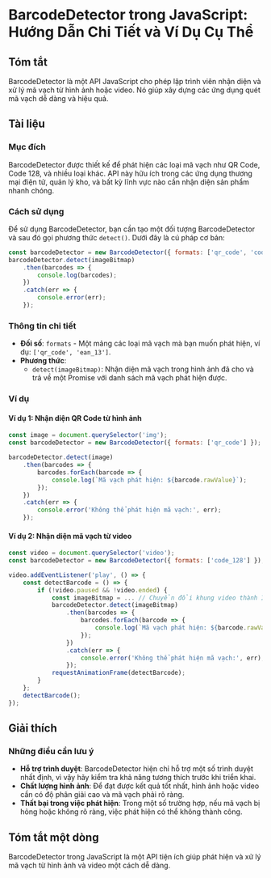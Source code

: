 <!--
Meta Description: # BarcodeDetector trong JavaScript: Hướng Dẫn Chi Tiết và Ví Dụ Cụ Thể ## Tóm tắt BarcodeDetector là một API JavaScript cho phép lập trình viên nhận d...
Meta Keywords: barcodedetector, vạch, hiện, video, phát
-->

# BarcodeDetector trong JavaScript: Hướng Dẫn Chi Tiết và Ví Dụ Cụ Thể

## Tóm tắt
BarcodeDetector là một API JavaScript cho phép lập trình viên nhận diện và xử lý mã vạch từ hình ảnh hoặc video. Nó giúp xây dựng các ứng dụng quét mã vạch dễ dàng và hiệu quả.

## Tài liệu
### Mục đích
BarcodeDetector được thiết kế để phát hiện các loại mã vạch như QR Code, Code 128, và nhiều loại khác. API này hữu ích trong các ứng dụng thương mại điện tử, quản lý kho, và bất kỳ lĩnh vực nào cần nhận diện sản phẩm nhanh chóng.

### Cách sử dụng
Để sử dụng BarcodeDetector, bạn cần tạo một đối tượng BarcodeDetector và sau đó gọi phương thức `detect()`. Dưới đây là cú pháp cơ bản:

```javascript
const barcodeDetector = new BarcodeDetector({ formats: ['qr_code', 'code_128'] });
barcodeDetector.detect(imageBitmap)
    .then(barcodes => {
        console.log(barcodes);
    })
    .catch(err => {
        console.error(err);
    });
```

### Thông tin chi tiết
- **Đối số**: `formats` - Một mảng các loại mã vạch mà bạn muốn phát hiện, ví dụ: `['qr_code', 'ean_13']`.
- **Phương thức**:
  - `detect(imageBitmap)`: Nhận diện mã vạch trong hình ảnh đã cho và trả về một Promise với danh sách mã vạch phát hiện được.

### Ví dụ
#### Ví dụ 1: Nhận diện QR Code từ hình ảnh
```javascript
const image = document.querySelector('img');
const barcodeDetector = new BarcodeDetector({ formats: ['qr_code'] });

barcodeDetector.detect(image)
    .then(barcodes => {
        barcodes.forEach(barcode => {
            console.log(`Mã vạch phát hiện: ${barcode.rawValue}`);
        });
    })
    .catch(err => {
        console.error('Không thể phát hiện mã vạch:', err);
    });
```

#### Ví dụ 2: Nhận diện mã vạch từ video
```javascript
const video = document.querySelector('video');
const barcodeDetector = new BarcodeDetector({ formats: ['code_128'] });

video.addEventListener('play', () => {
    const detectBarcode = () => {
        if (!video.paused && !video.ended) {
            const imageBitmap = ... // Chuyển đổi khung video thành ImageBitmap
            barcodeDetector.detect(imageBitmap)
                .then(barcodes => {
                    barcodes.forEach(barcode => {
                        console.log(`Mã vạch phát hiện: ${barcode.rawValue}`);
                    });
                })
                .catch(err => {
                    console.error('Không thể phát hiện mã vạch:', err);
                });
            requestAnimationFrame(detectBarcode);
        }
    };
    detectBarcode();
});
```

## Giải thích
### Những điều cần lưu ý
- **Hỗ trợ trình duyệt**: BarcodeDetector hiện chỉ hỗ trợ một số trình duyệt nhất định, vì vậy hãy kiểm tra khả năng tương thích trước khi triển khai.
- **Chất lượng hình ảnh**: Để đạt được kết quả tốt nhất, hình ảnh hoặc video cần có độ phân giải cao và mã vạch phải rõ ràng.
- **Thất bại trong việc phát hiện**: Trong một số trường hợp, nếu mã vạch bị hỏng hoặc không rõ ràng, việc phát hiện có thể không thành công.

## Tóm tắt một dòng
BarcodeDetector trong JavaScript là một API tiện ích giúp phát hiện và xử lý mã vạch từ hình ảnh và video một cách dễ dàng.